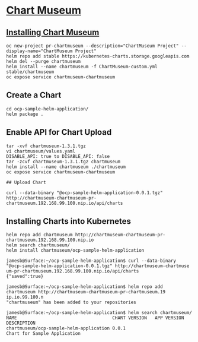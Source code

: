 # [Chart Museum](https://github.com/kubernetes-helm/chartmuseum)

## [Installing Chart Museum](https://github.com/kubernetes/charts/tree/master/stable/chartmuseum)

```
oc new-project pr-chartmuseum --description="ChartMuseum Project" --display-name="ChartMuseum Project"
helm repo add stable https://kubernetes-charts.storage.googleapis.com
helm del --purge chartmuseum
helm install --name chartmuseum -f ChartMuseum-custom.yml stable/chartmuseum
oc expose service chartmuseum-chartmuseum
```
## Create a Chart

```
cd ocp-sample-helm-application/
helm package .
```

## Enable API for Chart Upload 

```
tar -xvf chartmuseum-1.3.1.tgz
vi chartmuseum/values.yaml
DISABLE_API: true to DISABLE_API: false
tar -zcvf chartmuseum-1.3.1.tgz chartmuseum
helm install --name chartmuseum ./chartmuseum
oc expose service chartmuseum-chartmuseum

## Upload Chart

curl --data-binary "@ocp-sample-helm-application-0.0.1.tgz" http://chartmuseum-chartmuseum-pr-chartmuseum.192.168.99.100.nip.io/api/charts
```

## Installing Charts into Kubernetes

```
helm repo add chartmuseum http://chartmuseum-chartmuseum-pr-chartmuseum.192.168.99.100.nip.io
helm search chartmuseum/
helm install chartmuseum/ocp-sample-helm-application
```

```
jamesb@Surface:~/ocp-sample-helm-application$ curl --data-binary "@ocp-sample-helm-application-0.0.1.tgz" http://chartmuseum-chartmuse
um-pr-chartmuseum.192.168.99.100.nip.io/api/charts
{"saved":true}

jamesb@Surface:~/ocp-sample-helm-application$ helm repo add chartmuseum http://chartmuseum-chartmuseum-pr-chartmuseum.19
ip.io.99.100.n
"chartmuseum" has been added to your repositories

jamesb@Surface:~/ocp-sample-helm-application$ helm search chartmuseum/
NAME                                    CHART VERSION   APP VERSION     DESCRIPTION
chartmuseum/ocp-sample-helm-application 0.0.1                           Chart for Sample Application
```
